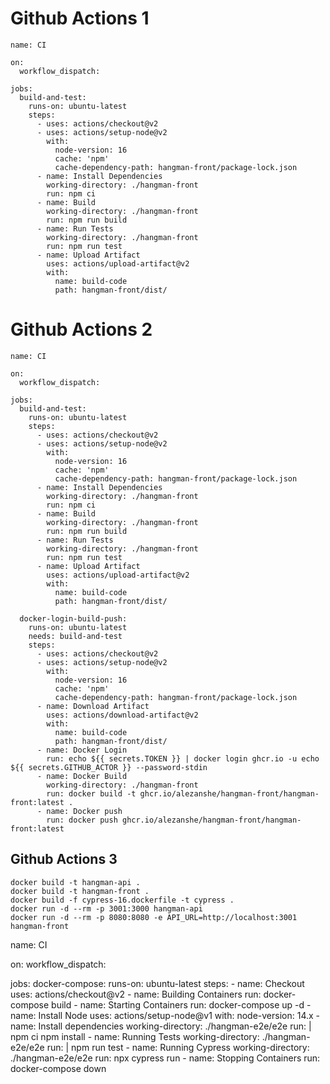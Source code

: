 # Github Actions 1
```
name: CI

on:
  workflow_dispatch:

jobs:
  build-and-test:
    runs-on: ubuntu-latest
    steps:
      - uses: actions/checkout@v2
      - uses: actions/setup-node@v2
        with:
          node-version: 16
          cache: 'npm'
          cache-dependency-path: hangman-front/package-lock.json
      - name: Install Dependencies
        working-directory: ./hangman-front
        run: npm ci
      - name: Build
        working-directory: ./hangman-front
        run: npm run build
      - name: Run Tests
        working-directory: ./hangman-front
        run: npm run test
      - name: Upload Artifact
        uses: actions/upload-artifact@v2
        with:
          name: build-code
          path: hangman-front/dist/
```
# Github Actions 2
```
name: CI

on:
  workflow_dispatch:

jobs:
  build-and-test:
    runs-on: ubuntu-latest
    steps:
      - uses: actions/checkout@v2
      - uses: actions/setup-node@v2
        with:
          node-version: 16
          cache: 'npm'
          cache-dependency-path: hangman-front/package-lock.json
      - name: Install Dependencies
        working-directory: ./hangman-front
        run: npm ci
      - name: Build
        working-directory: ./hangman-front
        run: npm run build
      - name: Run Tests
        working-directory: ./hangman-front
        run: npm run test
      - name: Upload Artifact
        uses: actions/upload-artifact@v2
        with:
          name: build-code
          path: hangman-front/dist/

  docker-login-build-push:
    runs-on: ubuntu-latest
    needs: build-and-test
    steps:
      - uses: actions/checkout@v2
      - uses: actions/setup-node@v2
        with:
          node-version: 16
          cache: 'npm'
          cache-dependency-path: hangman-front/package-lock.json
      - name: Download Artifact
        uses: actions/download-artifact@v2
        with:
          name: build-code
          path: hangman-front/dist/
      - name: Docker Login
        run: echo ${{ secrets.TOKEN }} | docker login ghcr.io -u echo ${{ secrets.GITHUB_ACTOR }} --password-stdin
      - name: Docker Build
        working-directory: ./hangman-front
        run: docker build -t ghcr.io/alezanshe/hangman-front/hangman-front:latest .
      - name: Docker push
        run: docker push ghcr.io/alezanshe/hangman-front/hangman-front:latest
```

## Github Actions 3
```
docker build -t hangman-api .
docker build -t hangman-front .
docker build -f cypress-16.dockerfile -t cypress .
docker run -d --rm -p 3001:3000 hangman-api
docker run -d --rm -p 8080:8080 -e API_URL=http://localhost:3001 hangman-front
```


name: CI

on:
  workflow_dispatch:

jobs:
  docker-compose:
    runs-on: ubuntu-latest
    steps:
      - name: Checkout
        uses: actions/checkout@v2
      - name: Building Containers
        run: docker-compose build
      - name: Starting Containers
        run: docker-compose up -d
      - name: Install Node
        uses: actions/setup-node@v1
        with:
          node-version: 14.x
      - name: Install dependencies
        working-directory: ./hangman-e2e/e2e
        run: |
          npm ci
          npm install
      - name: Running Tests
        working-directory: ./hangman-e2e/e2e
        run: |
          npm run test
      - name: Running Cypress
        working-directory: ./hangman-e2e/e2e
        run: npx cypress run
      - name: Stopping Containers
        run: docker-compose down